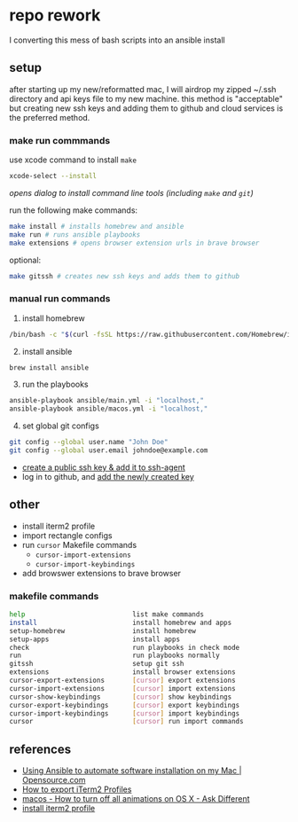 # repo rework

I converting this mess of bash scripts into an ansible install

## setup

after starting up my new/reformatted mac, I will airdrop my zipped ~/.ssh directory and api keys file to my new machine. this method is "acceptable" but creating new ssh keys and adding them to github and cloud services is the preferred method.

### make run commmands

use xcode command to install `make`

```bash
xcode-select --install
```

*opens dialog to install command line tools (including `make` and `git`)*

run the following make commands:

```bash
make install # installs homebrew and ansible
make run # runs ansible playbooks
make extensions # opens browser extension urls in brave browser
```

optional:

```bash
make gitssh # creates new ssh keys and adds them to github
```

### manual run commands

1. install homebrew

```bash
/bin/bash -c "$(curl -fsSL https://raw.githubusercontent.com/Homebrew/install/master/install.sh)"
```

2. install ansible

```bash
brew install ansible
```

3. run the playbooks

```bash
ansible-playbook ansible/main.yml -i "localhost,"
ansible-playbook ansible/macos.yml -i "localhost,"
```

4. set global git configs

```bash
git config --global user.name "John Doe"
git config --global user.email johndoe@example.com
```

- [create a public ssh key & add it to ssh-agent](https://docs.github.com/en/authentication/connecting-to-github-with-ssh/generating-a-new-ssh-key-and-adding-it-to-the-ssh-agent)
- log in to github, and [add the newly created key](https://docs.github.com/en/authentication/connecting-to-github-with-ssh/adding-a-new-ssh-key-to-your-github-account)

## other

- install iterm2 profile
- import rectangle configs
- run `cursor` Makefile commands
    - `cursor-import-extensions`
    - `cursor-import-keybindings`
- add browswer extensions to brave browser

### makefile commands

```bash
help                           list make commands
install                        install homebrew and apps
setup-homebrew                 install homebrew
setup-apps                     install apps
check                          run playbooks in check mode
run                            run playbooks normally
gitssh                         setup git ssh
extensions                     install browser extensions
cursor-export-extensions       [cursor] export extensions
cursor-import-extensions       [cursor] import extensions
cursor-show-keybindings        [cursor] show keybindings
cursor-export-keybindings      [cursor] export keybindings
cursor-import-keybindings      [cursor] import keybindings
cursor                         [cursor] run import commands
```

## references

- [Using Ansible to automate software installation on my Mac | Opensource.com](https://opensource.com/article/22/6/install-software-macos-ansible-homebrew)
- [How to export iTerm2 Profiles](https://stackoverflow.com/a/69724735/14343465)
- [macos - How to turn off all animations on OS X - Ask Different](https://apple.stackexchange.com/questions/14001/how-to-turn-off-all-animations-on-os-x)
- [install iterm2 profile](https://stackoverflow.com/a/66923620/14343465)
